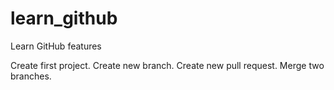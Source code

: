 # learn_github
Learn GitHub features

Create first project.
Create new branch.
Create new pull request.
Merge two branches.
